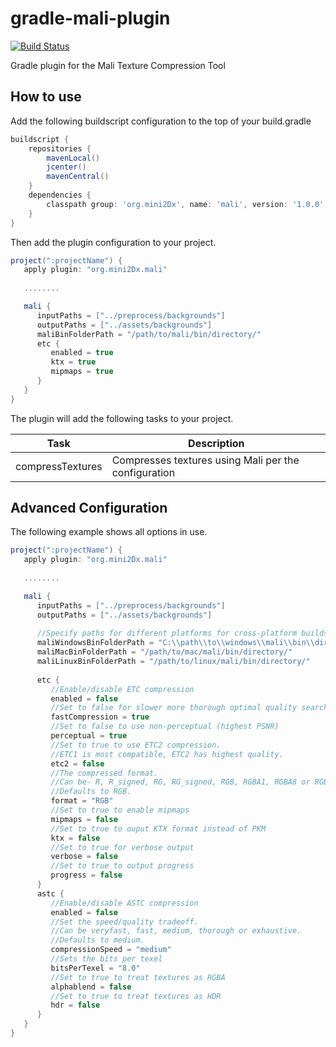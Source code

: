# gradle-mali-plugin

[![Build Status](https://travis-ci.org/mini2Dx/gradle-mali-plugin.svg?branch=master)](https://travis-ci.org/mini2Dx/gradle-mali-plugin)

Gradle plugin for the Mali Texture Compression Tool

## How to use

Add the following buildscript configuration to the top of your build.gradle

```gradle
buildscript {
    repositories {
        mavenLocal()
        jcenter()
        mavenCentral()
    }
    dependencies {
        classpath group: 'org.mini2Dx', name: 'mali', version: '1.0.0'
    }
}
```

Then add the plugin configuration to your project.

```gradle
project(":projectName") {
   apply plugin: "org.mini2Dx.mali"
   
   ........

   mali {
      inputPaths = ["../preprocess/backgrounds"]
      outputPaths = ["../assets/backgrounds"]
      maliBinFolderPath = "/path/to/mali/bin/directory/"
      etc {
         enabled = true
         ktx = true
         mipmaps = true
      }
   }
}
```

The plugin will add the following tasks to your project.

| Task  | Description |
| ------------- | ------------- | 
| compressTextures  | Compresses textures using Mali per the configuration |

## Advanced Configuration

The following example shows all options in use.

```gradle
project(":projectName") {
   apply plugin: "org.mini2Dx.mali"
   
   ........

   mali {
      inputPaths = ["../preprocess/backgrounds"]
      outputPaths = ["../assets/backgrounds"]
      
      //Specify paths for different platforms for cross-platform builds
      maliWindowsBinFolderPath = "C:\\path\\to\\windows\\mali\\bin\\directory"
      maliMacBinFolderPath = "/path/to/mac/mali/bin/directory/"
      maliLinuxBinFolderPath = "/path/to/linux/mali/bin/directory/"
      
      etc {
         //Enable/disable ETC compression
         enabled = false
         //Set to false for slower more thorough optimal quality search
         fastCompression = true
         //Set to false to use non-perceptual (highest PSNR)
         perceptual = true
         //Set to true to use ETC2 compression.
         //ETC1 is most compatible, ETC2 has highest quality.
         etc2 = false
         //The compressed format.
         //Can be- R, R_signed, RG, RG_signed, RGB, RGBA1, RGBA8 or RGBA.
         //Defaults to RGB.
         format = "RGB"
         //Set to true to enable mipmaps
         mipmaps = false
         //Set to true to ouput KTX format instead of PKM
         ktx = false
         //Set to true for verbose output
         verbose = false
         //Set to true to output progress
         progress = false
      }
      astc {
         //Enable/disable ASTC compression
         enabled = false
         //Set the speed/quality tradeoff.
         //Can be veryfast, fast, medium, thorough or exhaustive.
         //Defaults to medium.
         compressionSpeed = "medium"
         //Sets the bits per texel
         bitsPerTexel = "8.0"
         //Set to true to treat textures as RGBA
         alphablend = false
         //Set to true to treat textures as HDR
         hdr = false
      }
   }
}
```